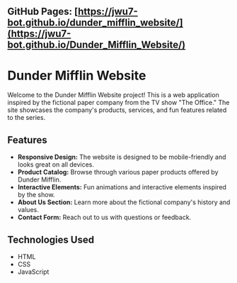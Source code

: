 ## GitHub Pages: [https://jwu7-bot.github.io/dunder_mifflin_website/](https://jwu7-bot.github.io/Dunder_Mifflin_Website/)

# Dunder Mifflin Website

Welcome to the Dunder Mifflin Website project! This is a web application inspired by the fictional paper company from the TV show "The Office." The site showcases the company's products, services, and fun features related to the series.

## Features

- **Responsive Design:** The website is designed to be mobile-friendly and looks great on all devices.
- **Product Catalog:** Browse through various paper products offered by Dunder Mifflin.
- **Interactive Elements:** Fun animations and interactive elements inspired by the show.
- **About Us Section:** Learn more about the fictional company's history and values.
- **Contact Form:** Reach out to us with questions or feedback.

## Technologies Used

- HTML
- CSS
- JavaScript
